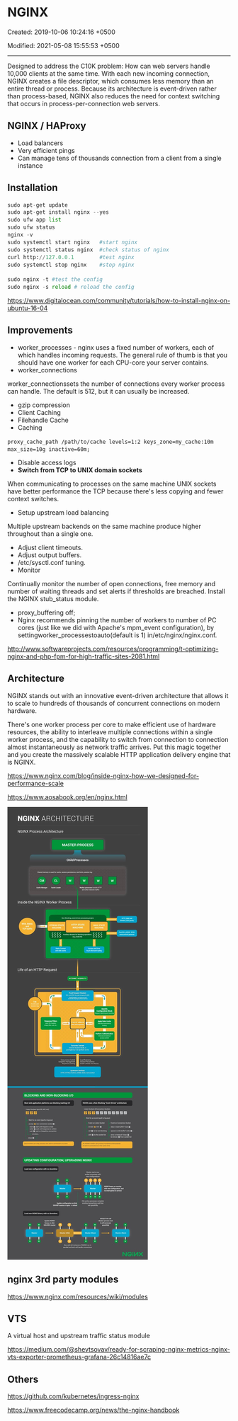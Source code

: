 # NGINX

Created: 2019-10-06 10:24:16 +0500

Modified: 2021-05-08 15:55:53 +0500

---

Designed to address the C10K problem: How can web servers handle 10,000 clients at the same time. With each new incoming connection, NGINX creates a file descriptor, which consumes less memory than an entire thread or process. Because its architecture is event-driven rather than process-based, NGINX also reduces the need for context switching that occurs in process-per-connection web servers.

## NGINX / HAProxy

- Load balancers
- Very efficient pings
- Can manage tens of thousands connection from a client from a single instance

## Installation

```python
sudo apt-get update
sudo apt-get install nginx --yes
sudo ufw app list
sudo ufw status
nginx -v
sudo systemctl start nginx   #start nginx
sudo systemctl status nginx  #check status of nginx
curl http://127.0.0.1        #test nginx
sudo systemctl stop nginx    #stop nginx

sudo nginx -t #test the config
sudo nginx -s reload # reload the config
```

<https://www.digitalocean.com/community/tutorials/how-to-install-nginx-on-ubuntu-16-04>

## Improvements

- worker_processes - nginx uses a fixed number of workers, each of which handles incoming requests. The general rule of thumb is that you should have one worker for each CPU-core your server contains.
- worker_connections

worker_connectionssets the number of connections every worker process can handle. The default is 512, but it can usually be increased.

- gzip compression
- Client Caching
- Filehandle Cache
- Caching

`proxy_cache_path /path/to/cache levels=1:2 keys_zone=my_cache:10m max_size=10g
inactive=60m;`

- Disable access logs
- **Switch from TCP to UNIX domain sockets**

When communicating to processes on the same machine UNIX sockets have better performance the TCP because there's less copying and fewer context switches.

- Setup upstream load balancing

Multiple upstream backends on the same machine produce higher throughout than a single one.

- Adjust client timeouts.
- Adjust output buffers.
- /etc/sysctl.conf tuning.
- Monitor

Continually monitor the number of open connections, free memory and number of waiting threads and set alerts if thresholds are breached. Install the NGINX stub_status module.

- proxy_buffering off;
- Nginx recommends pinning the number of workers to number of PC cores (just like we did with Apache's mpm_event configuration), by settingworker_processestoauto(default is 1) in/etc/nginx/nginx.conf.

<http://www.softwareprojects.com/resources/programming/t-optimizing-nginx-and-php-fpm-for-high-traffic-sites-2081.html>

## Architecture

NGINX stands out with an innovative event-driven architecture that allows it to scale to hundreds of thousands of concurrent connections on modern hardware.

There's one worker process per core to make efficient use of hardware resources, the ability to interleave multiple connections within a single worker process, and the capability to switch from connection to connection almost instantaneously as network traffic arrives. Put this magic together and you create the massively scalable HTTP application delivery engine that is NGINX.

<https://www.nginx.com/blog/inside-nginx-how-we-designed-for-performance-scale>

<https://www.aosabook.org/en/nginx.html>

![image](../../../media/DevOps-Others-NGINX-image1.jpg)

## nginx 3rd party modules

<https://www.nginx.com/resources/wiki/modules>

## VTS

A virtual host and upstream traffic status module

<https://medium.com/@shevtsovav/ready-for-scraping-nginx-metrics-nginx-vts-exporter-prometheus-grafana-26c14816ae7c>

## Others

<https://github.com/kubernetes/ingress-nginx>

<https://www.freecodecamp.org/news/the-nginx-handbook>
